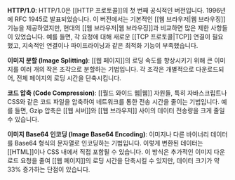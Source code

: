 **HTTP/1.0**: HTTP/1.0은 [[HTTP 프로토콜]]의 첫 번째 공식적인 버전입니다. 1996년에 RFC 1945로 발표되었습니다. 이 버전에서는 기본적인 [[웹 브라우저|웹 브라우징]] 기능을 제공하였지만, 현대의 [[웹 브라우저|웹 브라우징]]과 비교하면 많은 제한 사항들이 있었습니다. 예를 들면, 각 요청에 대해 새로운 [[TCP 프로토콜|TCP]] 연결이 필요했고, 지속적인 연결이나 파이프라이닝과 같은 최적화 기능이 부족했습니다.

**이미지 분할 (Image Splitting)**: [[웹 페이지]]의 로딩 속도를 향상시키기 위해 큰 이미지를 여러 개의 작은 조각으로 분할하는 기법입니다. 각 조각은 개별적으로 다운로드되어, 전체 페이지의 로딩 시간을 단축시킵니다.

**코드 압축 (Code Compression)**: [[월드 와이드 웹|웹]] 자원들, 특히 자바스크립트나 CSS와 같은 코드 파일을 압축하여 네트워크를 통한 전송 시간을 줄이는 기법입니다. 예를 들면, Gzip 압축은 [[웹 서버]]와 [[웹 브라우저]] 사이의 데이터 전송량을 크게 줄일 수 있습니다.

**이미지 Base64 인코딩 (Image Base64 Encoding)**: 이미지나 다른 바이너리 데이터를 Base64 형식의 문자열로 인코딩하는 기법입니다. 이렇게 변환된 데이터는 [[HTML]]이나 CSS 내에서 직접 포함될 수 있습니다. 이 방식은 추가적인 이미지 다운로드 요청을 줄여 [[웹 페이지]]의 로딩 시간을 단축시킬 수 있지만, 데이터 크기가 약 33% 증가하는 단점이 있습니다.